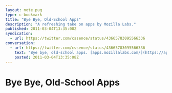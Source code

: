 ```yaml
---
layout: note.pug
type: c-bookmark
title: "Bye Bye, Old-School Apps"
description: "A refreshing take on apps by Mozilla Labs."
published: 2011-03-04T13:35:08Z
syndication:
  - url: https://twitter.com/cssence/status/43665783095566336
conversation:
  - url: https://twitter.com/cssence/status/43665783095566336
    text: "Bye bye, old-school apps. [apps.mozillalabs.com/](https://apps.mozillalabs.com/)"
    posted: 2011-03-04T13:35:08Z
---
```


# Bye Bye, Old-School Apps
